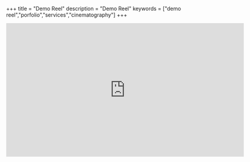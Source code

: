 +++
title = "Demo Reel"
description = "Demo Reel"
keywords = ["demo reel","porfolio","services","cinematography"]
+++

<iframe width="640" height="360" src="https://www.youtube.com/embed/MJ7kgRecjvE" frameborder="0" allow="accelerometer; autoplay; clipboard-write; encrypted-media; gyroscope; picture-in-picture" allowfullscreen></iframe>
<br>
<br>
<br>
<br>
<br>
